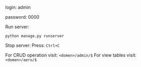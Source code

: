login: admin

password: 0000

Run server:
```Console
python manage.py runserver
```
Stop server:
Press: ```Ctrl+C```

For CRUD operation visit: ```<domen>/admin/$```
For view tables visit: ```<domen>/aero/$```